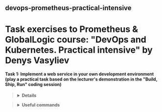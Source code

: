 ## devops-prometheus-practical-intensive
# Task exercises to Prometheus &amp; GlobalLogic course: "DevOps and Kubernetes. Practical intensive" by Denys Vasyliev

#### Task 1: Implement a web service in your own development environment (play a practical task based on the lecturer's demonstration in the "Build, Ship, Run" coding session)

<blockquote>
<details>
<summary><b>Details</b></summary>

#### Практичне завдання

**Завдання:** реалізувати  вебсервіс у власному середовищі розробки (відтворити практичне завдання за демонстрацією лектора у кодінг-сесії «Build, Ship, Run»)

**Мета:** спробувати себе у ролі розробника та інженера експлуатації. Визначити свої сильні сторони, інструменти та теми, що викликають інтерес. Зрозуміти рівень складності подачі матеріалу та практичних завдань. 
Інструменти та технології, які використані в цій роботі, ми будемо надалі вивчати в курсі. Тому не переживайте, якщо ви чогось зараз не знаєте чи не вмієте. Ваше завдання - відчути себе в ролі інженера DevOps і ознайомитися з його типовими завданнями.

#### Очікуваний практичний результат
#### Базовий (необхідний) рівень:
- створені основні акаунти в системах та сервісах, наведених у матеріалах кодінг-сесії;
- налаштоване працююче середовище розробки VSCode;
- створено початковий код виконання практичного завдання;
- код компілюється та запускається локально.

#### Розширений рівень:
- створено образ контейнера за допомогою docker;
- контейнер успішно запускається локально;
- образ контейнеру залитий на docker hub.

#### Топовий рівень:
- встановлено версію kubernetes k3s;
- контейнер запущено у kubernetes;
- сервіс працює.

</details>
</blockquote>

<blockquote>
<details>
<summary><b>Useful commands</b></summary>
  
##### Deploy first version of an application

```bash
export IMAGE=<image_name or DockerHub repository>
export TAG=<tag or image version>
export NEW_TAG=<new image version>
export APP_NAME=<application name>
```

```bash
# Build docker image
docker build . -t "$IMAGE:$TAG"

# Push image on DockerHub
docker push "$IMAGE:$TAG"
```

```bash
# Deploy application
kubectl create deploy $APP_NAME --image "$IMAGE:$TAG"

# List all pods in ps output format with more information (such as node name)
kubectl get pods -o wide

# Get real-time monitoring of pods changing
kubectl get pods -w

# Forwarding claster port to workstation. (Make it in an another terminal)
kubectl port-forward deploy/$APP_NAME 8080
```

##### Check the result on [https://127.0.0.1:8080](http://127.0.0.1:8080/)

##### Redeploy new version of the application

```bash
# Get information about running deployment
kubectl get deploy $APP_NAME -o wide
```

```bash
export CONTAINER=<copy container name from previous command!>

# Redeploy new version
kubectl set image deploy $APP_NAME $CONTAINER="$IMAGE:$NEW_TAG"
```
##### Check the result on [https://127.0.0.1:8080](http://127.0.0.1:8080/)

</details>
</blockquote>
